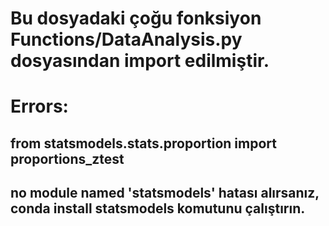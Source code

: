 # Bu dosyadaki çoğu fonksiyon Functions/DataAnalysis.py dosyasından import edilmiştir.


# Errors:

## from statsmodels.stats.proportion import proportions_ztest 
## no module named 'statsmodels' hatası alırsanız, conda install statsmodels komutunu çalıştırın.